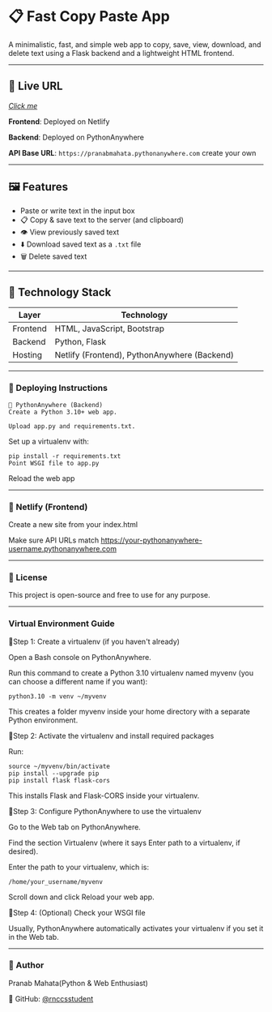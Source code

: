 # 📋 Fast Copy Paste App

A minimalistic, fast, and simple web app to copy, save, view, download, and delete text using a Flask backend and a lightweight HTML frontend.

---

## 🔗 Live URL

[*Click me*](https://copy-paste-pranab.netlify.app/)

**Frontend**: Deployed on Netlify  

**Backend**: Deployed on PythonAnywhere  

**API Base URL**: `https://pranabmahata.pythonanywhere.com` create your own

---

## 🖼️ Features

- Paste or write text in the input box
- 📋 Copy & save text to the server (and clipboard)
- 👁️ View previously saved text
- ⬇️ Download saved text as a `.txt` file
- 🗑️ Delete saved text

---

## 🧠 Technology Stack

| Layer     | Technology |
|-----------|------------|
| Frontend  | HTML, JavaScript, Bootstrap |
| Backend   | Python, Flask |
| Hosting   | Netlify (Frontend), PythonAnywhere (Backend) |

---
### 🚀 Deploying Instructions
    🔹 PythonAnywhere (Backend)
    Create a Python 3.10+ web app.

    Upload app.py and requirements.txt.

Set up a virtualenv with:

    pip install -r requirements.txt
    Point WSGI file to app.py

Reload the web app

---

### 🔹 Netlify (Frontend)

Create a new site from your index.html

Make sure API URLs match https://your-pythonanywhere-username.pythonanywhere.com

---

### 📜 License

This project is open-source and free to use for any purpose.

---

### Virtual Environment Guide

🔹Step 1: Create a virtualenv (if you haven't already)

Open a Bash console on PythonAnywhere.

Run this command to create a Python 3.10 virtualenv named myvenv (you can choose a different name if you want):

    python3.10 -m venv ~/myvenv
    
This creates a folder myvenv inside your home directory with a separate Python environment.

🔹Step 2: Activate the virtualenv and install required packages

Run:

    source ~/myvenv/bin/activate
    pip install --upgrade pip
    pip install flask flask-cors
    
This installs Flask and Flask-CORS inside your virtualenv.

🔹Step 3: Configure PythonAnywhere to use the virtualenv

Go to the Web tab on PythonAnywhere.

Find the section Virtualenv (where it says Enter path to a virtualenv, if desired).

Enter the path to your virtualenv, which is:

    /home/your_username/myvenv
    
Scroll down and click Reload your web app.

🔹Step 4: (Optional) Check your WSGI file

Usually, PythonAnywhere automatically activates your virtualenv if you set it in the Web tab.

---

### 👤 Author

Pranab Mahata(Python & Web Enthusiast)

🔗 GitHub: [@rnccsstudent](https://github.com/rnccsstudent)

